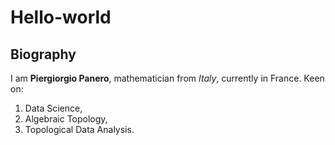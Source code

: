 # Hello-world

## Biography

I am **Piergiorgio Panero**, mathematician from *Italy*, currently in France. 
Keen on:
1. Data Science, 
2. Algebraic Topology, 
3. Topological Data Analysis.
